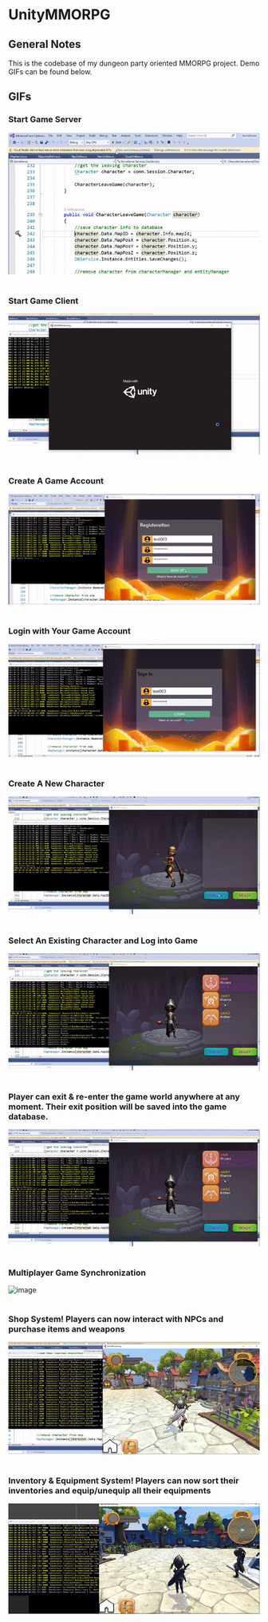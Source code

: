 # UnityMMORPG
## General Notes
This is the codebase of my dungeon party oriented MMORPG project. Demo GIFs can be found below.
<br> 
## GIFs
### Start Game Server
![image](https://github.com/ZackYang-ops/UnityMMORPG/blob/master/Preview/Start_Sever.gif)
<br/>
<br/>
### Start Game Client
![image](https://github.com/ZackYang-ops/UnityMMORPG/blob/master/Preview/Start_Game.gif)
<br/>
<br/>
### Create A Game Account
![image](https://github.com/ZackYang-ops/UnityMMORPG/blob/master/Preview/Sign_Up.gif)
<br/>
<br/>
### Login with Your Game Account
![image](https://github.com/ZackYang-ops/UnityMMORPG/blob/master/Preview/Log_In.gif)
<br/>
<br/>
### Create A New Character
![image](https://github.com/ZackYang-ops/UnityMMORPG/blob/master/Preview/Create_Character.gif)
<br/>
<br/>
### Select An Existing Character and Log into Game
![image](https://github.com/ZackYang-ops/UnityMMORPG/blob/master/Preview/Select_Character.gif)
<br/>
<br/>
### Player can exit & re-enter the game world anywhere at any moment. Their exit position will be saved into the game database.
![image](https://github.com/ZackYang-ops/UnityMMORPG/blob/master/Preview/Select_Character.gif)
<br/>
<br/>
### Multiplayer Game Synchronization 
![image](https://github.com/ZackYang-ops/UnityMMORPG/blob/master/Preview/Multiplayer_Synchronization.gif)
<br/>
<br/>
### Shop System! Players can now interact with NPCs and purchase items and weapons
![image](https://github.com/ZackYang-ops/UnityMMORPG/blob/master/Preview/Purchase_Item.gif)
<br/>
<br/>
### Inventory & Equipment System! Players can now sort their inventories and equip/unequip all their equipments
![image](https://github.com/ZackYang-ops/UnityMMORPG/blob/master/Preview/Equip_Unequip.gif)

